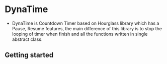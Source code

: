 # DynaTime
- DynaTime is Countdown Timer based on Hourglass library which has a Pause, Resume features,
the main difference of this library is to stop the looping of timer when finish and all the functions written in single abstract class.

## Getting started

